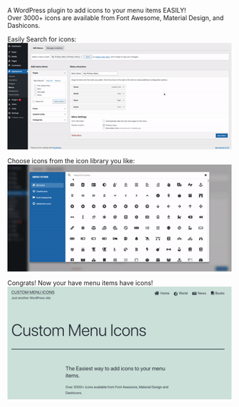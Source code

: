 A WordPress plugin to add icons to your menu items EASILY!\
Over 3000+ icons are available from Font Awesome, Material Design, and Dashicons.

Easily Search for icons:
\
![search](screenshot-1.gif)

Choose icons from the icon library you like:
\
![choose an icon library of your choice](screenshot-2.gif)

Congrats! Now your have menu items have icons!
\
![Frontend Menu Icon](screenshot-3.png)
